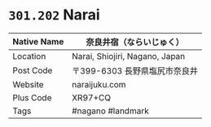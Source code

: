 # `301.202` Narai

| Native Name | 奈良井宿（ならいじゅく）       |
|-------------|--------------------------------|
| Location    | Narai, Shiojiri, Nagano, Japan |
| Post Code   | 〒399-6303 長野県塩尻市奈良井  |
| Website     | naraijuku.com                  |
| Plus Code   | XR97+CQ                        |
| Tags        | #nagano #landmark              |
